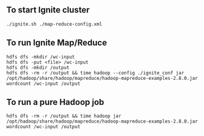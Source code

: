 ## To start Ignite cluster
```
./ignite.sh ./map-reduce-config.xml
```


## To run Ignite Map/Reduce
```
hdfs dfs -mkdir /wc-input
hdfs dfs -put <file> /wc-input
hdfs dfs -mkdir /output
hdfs dfs -rm -r /output && time hadoop --config ./ignite_conf jar /opt/hadoop/share/hadoop/mapreduce/hadoop-mapreduce-examples-2.8.0.jar wordcount /wc-input /output
```

## To run a pure Hadoop job
```
hdfs dfs -rm -r /output && time hadoop jar /opt/hadoop/share/hadoop/mapreduce/hadoop-mapreduce-examples-2.8.0.jar wordcount /wc-input /output
```

